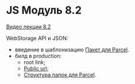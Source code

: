 # JS Модуль 8.2

[Видео лекции 8.2](https://www.youtube.com/watch?v=Fh8d14cY9AM)

WebStorage API и JSON:

- введение в шаблонизацию
  [Пакет для Parcel](https://www.npmjs.com/package/parcel-plugin-handlebars-precompile).
- билд в production:
  - root link;
  - [Public url]();
  - [Структура папок для Parcel](https://github.com/parcel-bundler/parcel/issues/233#issuecomment-599081474).

